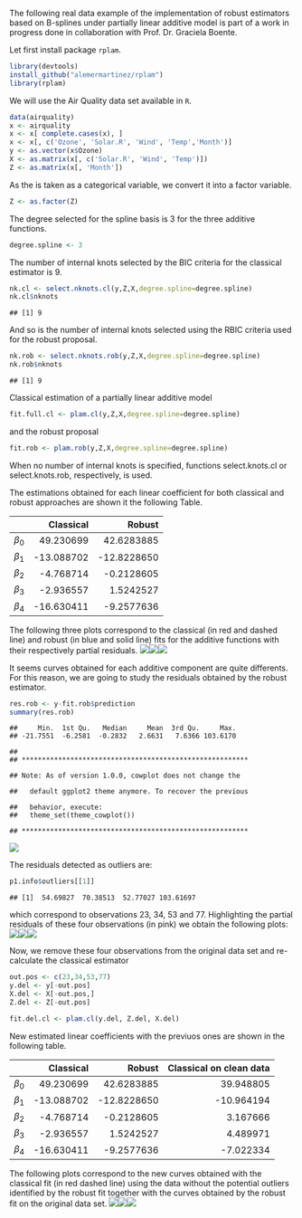 The following real data example of the implementation of robust estimators based on B-splines under partially linear additive model is part of a work in progress done in collaboration with Prof. Dr. Graciela Boente.

Let first install package <code>rplam</code>.

``` r
library(devtools)
install_github("alemermartinez/rplam")
library(rplam)
```

We will use the Air Quality data set available in <code>R</code>.

``` r
data(airquality)
x <- airquality
x <- x[ complete.cases(x), ]
x <- x[, c('Ozone', 'Solar.R', 'Wind', 'Temp','Month')]
y <- as.vector(x$Ozone)
X <- as.matrix(x[, c('Solar.R', 'Wind', 'Temp')])
Z <- as.matrix(x[, 'Month'])
```

As the is taken as a categorical variable, we convert it into a factor variable.

``` r
Z <- as.factor(Z)
```

The degree selected for the spline basis is 3 for the three additive functions.

``` r
degree.spline <- 3
```

The number of internal knots selected by the BIC criteria for the classical estimator is 9.

``` r
nk.cl <- select.nknots.cl(y,Z,X,degree.spline=degree.spline)
nk.cl$nknots
```

    ## [1] 9

And so is the number of internal knots selected using the RBIC criteria used for the robust proposal.

``` r
nk.rob <- select.nknots.rob(y,Z,X,degree.spline=degree.spline)
nk.rob$nknots
```

    ## [1] 9

Classical estimation of a partially linear additive model

``` r
fit.full.cl <- plam.cl(y,Z,X,degree.spline=degree.spline)
```

and the robust proposal

``` r
fit.rob <- plam.rob(y,Z,X,degree.spline=degree.spline)
```

When no number of internal knots is specified, functions select.knots.cl or select.knots.rob, respectively, is used.

The estimations obtained for each linear coefficient for both classical and robust approaches are shown it the following Table.

|                 |   Classical|       Robust|
|-----------------|-----------:|------------:|
| *β*<sub>0</sub> |   49.230699|   42.6283885|
| *β*<sub>1</sub> |  -13.088702|  -12.8228650|
| *β*<sub>2</sub> |   -4.768714|   -0.2128605|
| *β*<sub>3</sub> |   -2.936557|    1.5242527|
| *β*<sub>4</sub> |  -16.630411|   -9.2577636|

The following three plots correspond to the classical (in red and dashed line) and robust (in blue and solid line) fits for the additive functions with their respectively partial residuals. ![](README_files/figure-markdown_github/ggplot-1.png)![](README_files/figure-markdown_github/ggplot-2.png)![](README_files/figure-markdown_github/ggplot-3.png)

It seems curves obtained for each additive component are quite differents. For this reason, we are going to study the residuals obtained by the robust estimator.

``` r
res.rob <- y-fit.rob$prediction
summary(res.rob)
```

    ##     Min.  1st Qu.   Median     Mean  3rd Qu.     Max. 
    ## -21.7551  -6.2581  -0.2832   2.6631   7.6366 103.6170

    ## 
    ## ********************************************************

    ## Note: As of version 1.0.0, cowplot does not change the

    ##   default ggplot2 theme anymore. To recover the previous

    ##   behavior, execute:
    ##   theme_set(theme_cowplot())

    ## ********************************************************

![](README_files/figure-markdown_github/residuals%20plots-1.png)

The residuals detected as outliers are:

``` r
p1.info$outliers[[1]]
```

    ## [1]  54.69827  70.38513  52.77027 103.61697

which correspond to observations 23, 34, 53 and 77. Highlighting the partial residuals of these four observations (in pink) we obtain the following plots: ![](README_files/figure-markdown_github/ggplot%20highlighted-1.png)![](README_files/figure-markdown_github/ggplot%20highlighted-2.png)![](README_files/figure-markdown_github/ggplot%20highlighted-3.png)

Now, we remove these four observations from the original data set and re-calculate the classical estimator

``` r
out.pos <- c(23,34,53,77)
y.del <- y[-out.pos]
X.del <- X[-out.pos,]
Z.del <- Z[-out.pos]

fit.del.cl <- plam.cl(y.del, Z.del, X.del)
```

New estimated linear coefficients with the previuos ones are shown in the following table.

|                 |   Classical|       Robust|  Classical on clean data|
|-----------------|-----------:|------------:|------------------------:|
| *β*<sub>0</sub> |   49.230699|   42.6283885|                39.948805|
| *β*<sub>1</sub> |  -13.088702|  -12.8228650|               -10.964194|
| *β*<sub>2</sub> |   -4.768714|   -0.2128605|                 3.167666|
| *β*<sub>3</sub> |   -2.936557|    1.5242527|                 4.489971|
| *β*<sub>4</sub> |  -16.630411|   -9.2577636|                -7.022334|

The following plots correspond to the new curves obtained with the classical fit (in red dashed line) using the data without the potential outliers identified by the robust fit together with the curves obtained by the robust fit on the original data set. ![](README_files/figure-markdown_github/ggplot%20final-1.png)![](README_files/figure-markdown_github/ggplot%20final-2.png)![](README_files/figure-markdown_github/ggplot%20final-3.png)
